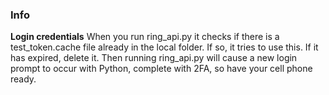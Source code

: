 ### Info
**Login credentials**
When you run ring_api.py it checks if there is a test_token.cache file already in the local folder.  If so, it tries to use this.  If it has expired, delete it.  Then running ring_api.py will cause a new login prompt to occur with Python, complete with 2FA, so have your cell phone ready.